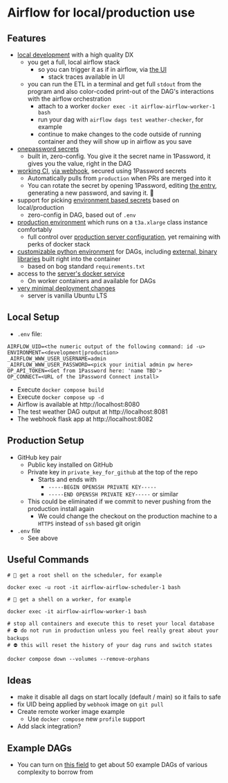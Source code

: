 # Airflow for local/production use

## Features
* [local development](https://github.com/frankhereford/airflow#local-setup) with a high quality DX
  * you get a full, local airflow stack
    * so you can trigger it as if in airflow, via [the UI](http://localhost:8080/home)
      * stack traces available in UI
  * you can run the ETL in a terminal and get full `stdout` from the program and also color-coded print-out of the DAG's interactions with the airflow orchestration
    * attach to a worker `docker exec -it airflow-airflow-worker-1 bash`
    * run your dag with `airflow dags test weather-checker`, for example
    * continue to make changes to the code outside of running container and they will show up in airflow as you save
* [onepassword secrets](https://github.com/frankhereford/airflow/blob/main/dags/weather.py#L26-L39)
  * built in, zero-config. You give it the secret name in 1Password, it gives you the value, right in the DAG
* [working CI](https://github.com/frankhereford/airflow/blob/main/.github/workflows/production_deployment.yml), [via webhook](https://github.com/frankhereford/airflow/blob/main/webhook/webhook.py#L33-L46), secured using 1Password secrets
  * Automatically pulls from `production` when PRs are merged into it
  * You can rotate the secret by opening 1Password, editing [the entry](https://github.com/frankhereford/airflow/blob/main/webhook/webhook.py#L13), generating a new password, and saving it. 🏁
* support for picking [environment based secrets](https://github.com/frankhereford/airflow/blob/main/dags/weather.py#L21-L24) based on local/production
  * zero-config in DAG, based out of `.env`
* [production environment](https://airflow.fyi) which runs on a `t3a.xlarge` class instance comfortably
  * full control over [production server configuration](https://github.com/frankhereford/airflow/blob/main/airflow.cfg), yet remaining with perks of docker stack
* [customizable python environment](https://github.com/frankhereford/airflow/blob/main/requirements.txt) for DAGs, including [external, binary libraries](https://github.com/frankhereford/airflow/blob/main/Dockerfile#L1414-L1415) built right into the container
  * based on bog standard `requirements.txt`
* access to the [server's docker service](https://github.com/frankhereford/airflow/blob/main/docker-compose.yaml#L90)
  * On worker containers and available for DAGs
* [very minimal deployment changes](https://github.com/frankhereford/airflow/pull/22/files)
  * server is vanilla Ubuntu LTS

## Local Setup
* `.env` file:
```
AIRFLOW_UID=<the numeric output of the following command: id -u>
ENVIRONMENT=<development|production>
_AIRFLOW_WWW_USER_USERNAME=admin
_AIRFLOW_WWW_USER_PASSWORD=<pick your initial admin pw here>
OP_API_TOKEN=<Get from 1Password here: 'name TBD'>
OP_CONNECT=<URL of the 1Password Connect install>
```
* Execute `docker compose build`
* Execute `docker compose up -d`
* Airflow is available at http://localhost:8080
* The test weather DAG output at http://localhost:8081
* The webhook flask app at http://localhost:8082

## Production Setup
* GitHub key pair
  * Public key installed on GitHub
  * Private key in `private_key_for_github` at the top of the repo
    * Starts and ends with 
      * `-----BEGIN OPENSSH PRIVATE KEY-----`
      * `-----END OPENSSH PRIVATE KEY-----` or similar
  * This could be eliminated if we commit to never pushing from the production install again
    * We could change the checkout on the production machine to a `HTTPS` instead of `ssh` based git origin
* `.env` file
  * See above

## Useful Commands
```
# 🐚 get a root shell on the scheduler, for example

docker exec -u root -it airflow-airflow-scheduler-1 bash
```

```
# 🐚 get a shell on a worker, for example

docker exec -it airflow-airflow-worker-1 bash
```

```
# stop all containers and execute this to reset your local database
# ⛔️ do not run in production unless you feel really great about your backups
# ⛔️ this will reset the history of your dag runs and switch states

docker compose down --volumes --remove-orphans
```

## Ideas
* make it disable all dags on start locally (default / main) so it fails to safe
* fix UID being applied by `webhook` image on `git pull`
* Create remote worker image example
  * Use `docker compose` new `profile` support
* Add slack integration?

## Example DAGs
* You can turn on [this field](https://github.com/frankhereford/airflow/blob/main/docker-compose.yaml#L65) to get about 50 example DAGs of various complexity to borrow from